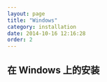 ```yaml
---
layout: page
title: "Windows"
category: installation
date: 2014-10-16 12:16:28
order: 2
---
```


## 在 Windows 上的安装
